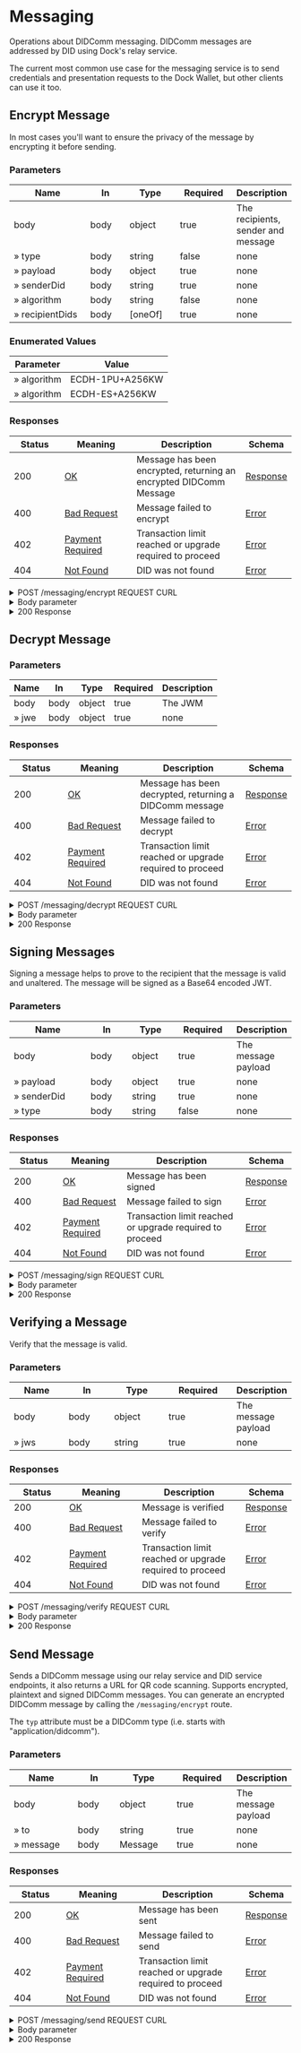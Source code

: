 # Messaging

Operations about DIDComm messaging. DIDComm messages are addressed by DID using Dock's relay service.

The current most common use case for the messaging service is to send credentials and presentation requests to the Dock Wallet, but other clients can use it too.

## Encrypt Message

In most cases you'll want to ensure the privacy of the message by encrypting it before sending.

### Parameters <a href="#post__messaging_encrypt-parameters" id="post__messaging_encrypt-parameters"></a>

<table data-full-width="false"><thead><tr><th width="162">Name</th><th width="85">In</th><th width="103">Type</th><th width="115">Required</th><th>Description</th></tr></thead><tbody><tr><td>body</td><td>body</td><td>object</td><td>true</td><td>The recipients, sender and message</td></tr><tr><td>» type</td><td>body</td><td>string</td><td>false</td><td>none</td></tr><tr><td>» payload</td><td>body</td><td>object</td><td>true</td><td>none</td></tr><tr><td>» senderDid</td><td>body</td><td>string</td><td>true</td><td>none</td></tr><tr><td>» algorithm</td><td>body</td><td>string</td><td>false</td><td>none</td></tr><tr><td>» recipientDids</td><td>body</td><td>[oneOf]</td><td>true</td><td>none</td></tr></tbody></table>

### **Enumerated Values**

<table data-full-width="false"><thead><tr><th>Parameter</th><th>Value</th></tr></thead><tbody><tr><td>» algorithm</td><td>ECDH-1PU+A256KW</td></tr><tr><td>» algorithm</td><td>ECDH-ES+A256KW</td></tr></tbody></table>

### Responses <a href="#post__messaging_encrypt-responses" id="post__messaging_encrypt-responses"></a>

<table data-full-width="false"><thead><tr><th width="107">Status</th><th width="173">Meaning</th><th width="299">Description</th><th>Schema</th></tr></thead><tbody><tr><td>200</td><td><a href="https://tools.ietf.org/html/rfc7231#section-6.3.1">OK</a></td><td>Message has been encrypted, returning an encrypted DIDComm Message</td><td><a href="../developer-documentation/dock-api/index.html.md#schemaresponse">Response</a></td></tr><tr><td>400</td><td><a href="https://tools.ietf.org/html/rfc7231#section-6.5.1">Bad Request</a></td><td>Message failed to encrypt</td><td><a href="../developer-documentation/dock-api/index.html.md#schemaerror">Error</a></td></tr><tr><td>402</td><td><a href="https://tools.ietf.org/html/rfc7231#section-6.5.2">Payment Required</a></td><td>Transaction limit reached or upgrade required to proceed</td><td><a href="../developer-documentation/dock-api/index.html.md#schemaerror">Error</a></td></tr><tr><td>404</td><td><a href="https://tools.ietf.org/html/rfc7231#section-6.5.4">Not Found</a></td><td>DID was not found</td><td><a href="../developer-documentation/dock-api/index.html.md#schemaerror">Error</a></td></tr></tbody></table>

<details>

<summary>POST /messaging/encrypt REQUEST CURL</summary>

```bash
# You can also use wget
curl -X POST https://api-testnet.dock.io/messaging/encrypt \
  -H 'Content-Type: application/json' \
  -H 'Accept: application/json' \
  -H 'DOCK-API-TOKEN: API_KEY'

```

</details>

<details>

<summary>Body parameter</summary>

```json
{
  "type": "https://didcomm.org/issue-credential/2.0/issue-credential",
  "payload": {
    "domain": "api.dock.io",
    "credentials": [{ ...vcJSON }]
  },
  "senderDid": "did:dock:xyz",
  "algorithm": "ECDH-1PU+A256KW",
  "recipientDids": [
    "did:dock:xyz"
  ]
}
```

</details>

<details>

<summary>200 Response</summary>

```json
{
  "code": 0
}
```

</details>

## Decrypt Message

### Parameters <a href="#post__messaging_decrypt-parameters" id="post__messaging_decrypt-parameters"></a>

<table data-full-width="false"><thead><tr><th>Name</th><th>In</th><th>Type</th><th>Required</th><th>Description</th></tr></thead><tbody><tr><td>body</td><td>body</td><td>object</td><td>true</td><td>The JWM</td></tr><tr><td>» jwe</td><td>body</td><td>object</td><td>true</td><td>none</td></tr></tbody></table>

### Responses <a href="#post__messaging_decrypt-responses" id="post__messaging_decrypt-responses"></a>

<table data-full-width="false"><thead><tr><th width="121">Status</th><th width="175">Meaning</th><th width="284">Description</th><th>Schema</th></tr></thead><tbody><tr><td>200</td><td><a href="https://tools.ietf.org/html/rfc7231#section-6.3.1">OK</a></td><td>Message has been decrypted, returning a DIDComm message</td><td><a href="../developer-documentation/dock-api/index.html.md#schemaresponse">Response</a></td></tr><tr><td>400</td><td><a href="https://tools.ietf.org/html/rfc7231#section-6.5.1">Bad Request</a></td><td>Message failed to decrypt</td><td><a href="../developer-documentation/dock-api/index.html.md#schemaerror">Error</a></td></tr><tr><td>402</td><td><a href="https://tools.ietf.org/html/rfc7231#section-6.5.2">Payment Required</a></td><td>Transaction limit reached or upgrade required to proceed</td><td><a href="../developer-documentation/dock-api/index.html.md#schemaerror">Error</a></td></tr><tr><td>404</td><td><a href="https://tools.ietf.org/html/rfc7231#section-6.5.4">Not Found</a></td><td>DID was not found</td><td><a href="../developer-documentation/dock-api/index.html.md#schemaerror">Error</a></td></tr></tbody></table>

<details>

<summary>POST /messaging/decrypt REQUEST CURL</summary>

```bash
# You can also use wget
curl -X POST https://api-testnet.dock.io/messaging/decrypt \
  -H 'Content-Type: application/json' \
  -H 'Accept: application/json' \
  -H 'DOCK-API-TOKEN: API_KEY'

```

</details>

<details>

<summary>Body parameter</summary>

```json
{
  "jwe": {}
}
```

</details>

<details>

<summary>200 Response</summary>

```json
{
  "code": 0
}
```

</details>

## Signing Messages

Signing a message helps to prove to the recipient that the message is valid and unaltered. The message will be signed as a Base64 encoded JWT.

### Parameters <a href="#post__messaging_sign-parameters" id="post__messaging_sign-parameters"></a>

<table data-full-width="false"><thead><tr><th width="169">Name</th><th width="79">In</th><th width="89">Type</th><th width="108">Required</th><th>Description</th></tr></thead><tbody><tr><td>body</td><td>body</td><td>object</td><td>true</td><td>The message payload</td></tr><tr><td>» payload</td><td>body</td><td>object</td><td>true</td><td>none</td></tr><tr><td>» senderDid</td><td>body</td><td>string</td><td>true</td><td>none</td></tr><tr><td>» type</td><td>body</td><td>string</td><td>false</td><td>none</td></tr></tbody></table>

### Responses <a href="#post__messaging_sign-responses" id="post__messaging_sign-responses"></a>

<table data-full-width="false"><thead><tr><th width="123">Status</th><th width="172">Meaning</th><th width="457">Description</th><th>Schema</th></tr></thead><tbody><tr><td>200</td><td><a href="https://tools.ietf.org/html/rfc7231#section-6.3.1">OK</a></td><td>Message has been signed</td><td><a href="../developer-documentation/dock-api/index.html.md#schemaresponse">Response</a></td></tr><tr><td>400</td><td><a href="https://tools.ietf.org/html/rfc7231#section-6.5.1">Bad Request</a></td><td>Message failed to sign</td><td><a href="../developer-documentation/dock-api/index.html.md#schemaerror">Error</a></td></tr><tr><td>402</td><td><a href="https://tools.ietf.org/html/rfc7231#section-6.5.2">Payment Required</a></td><td>Transaction limit reached or upgrade required to proceed</td><td><a href="../developer-documentation/dock-api/index.html.md#schemaerror">Error</a></td></tr><tr><td>404</td><td><a href="https://tools.ietf.org/html/rfc7231#section-6.5.4">Not Found</a></td><td>DID was not found</td><td><a href="../developer-documentation/dock-api/index.html.md#schemaerror">Error</a></td></tr></tbody></table>

<details>

<summary>POST /messaging/sign REQUEST CURL</summary>

```bash
# You can also use wget
curl -X POST https://api-testnet.dock.io/messaging/sign \
  -H 'Content-Type: application/json' \
  -H 'Accept: application/json' \
  -H 'DOCK-API-TOKEN: API_KEY'

```

</details>

<details>

<summary>Body parameter</summary>

```json
{
  "payload": {},
  "senderDid": "string",
  "type": "string"
}
```

</details>

<details>

<summary>200 Response</summary>

```
"eyJhRU...p6byJ9.eyJpZ...em8iXV19.RIHJunaOq0SnQqYjG...BXo4ozHjWAMfqR0czB0rR4emWF0MeWOCXXSJra4ttCFAQ"
```

</details>

## Verifying a Message

Verify that the message is valid.

### Parameters <a href="#post__messaging_verify-parameters" id="post__messaging_verify-parameters"></a>

<table data-full-width="false"><thead><tr><th width="112">Name</th><th width="88">In</th><th width="110">Type</th><th width="135">Required</th><th>Description</th></tr></thead><tbody><tr><td>body</td><td>body</td><td>object</td><td>true</td><td>The message payload</td></tr><tr><td>» jws</td><td>body</td><td>string</td><td>true</td><td>none</td></tr></tbody></table>

### Responses <a href="#post__messaging_verify-responses" id="post__messaging_verify-responses"></a>

<table data-full-width="false"><thead><tr><th width="127">Status</th><th width="176">Meaning</th><th width="276">Description</th><th>Schema</th></tr></thead><tbody><tr><td>200</td><td><a href="https://tools.ietf.org/html/rfc7231#section-6.3.1">OK</a></td><td>Message is verified</td><td><a href="../developer-documentation/dock-api/index.html.md#schemaresponse">Response</a></td></tr><tr><td>400</td><td><a href="https://tools.ietf.org/html/rfc7231#section-6.5.1">Bad Request</a></td><td>Message failed to verify</td><td><a href="../developer-documentation/dock-api/index.html.md#schemaerror">Error</a></td></tr><tr><td>402</td><td><a href="https://tools.ietf.org/html/rfc7231#section-6.5.2">Payment Required</a></td><td>Transaction limit reached or upgrade required to proceed</td><td><a href="../developer-documentation/dock-api/index.html.md#schemaerror">Error</a></td></tr><tr><td>404</td><td><a href="https://tools.ietf.org/html/rfc7231#section-6.5.4">Not Found</a></td><td>DID was not found</td><td><a href="../developer-documentation/dock-api/index.html.md#schemaerror">Error</a></td></tr></tbody></table>

<details>

<summary>POST /messaging/verify REQUEST CURL</summary>

```bash
# You can also use wget
curl -X POST https://api-testnet.dock.io/messaging/verify \
  -H 'Content-Type: application/json' \
  -H 'Accept: application/json' \
  -H 'DOCK-API-TOKEN: API_KEY'
```

</details>

<details>

<summary>Body parameter</summary>

```json
{
  "jws": "string"
}
```

</details>

<details>

<summary>200 Response</summary>

```json
{
	"verified": true,
	"payload": {
		"id": "14a31880-e864-11ed-ab4c-3f9fbca4f00d",
		"type": "https://example.com/protocols/lets_do_lunch/1.0/proposal",
		"created_time": 1682975205,
		"from": "did:example:alice",
		"body": {
			"some": "test-value"
		},
		"reply_to": [
			[
				"did:example:alice"
			]
		]
	}
}
```

</details>

## Send Message

Sends a DIDComm message using our relay service and DID service endpoints, it also returns a URL for QR code scanning. Supports encrypted, plaintext and signed DIDComm messages. You can generate an encrypted DIDComm message by calling the `/messaging/encrypt` route.

The `typ` attribute must be a DIDComm type (i.e. starts with "application/didcomm").

### Parameters <a href="#post__messaging_send-parameters" id="post__messaging_send-parameters"></a>

<table data-full-width="false"><thead><tr><th width="134">Name</th><th width="83">In</th><th width="107">Type</th><th width="116">Required</th><th>Description</th></tr></thead><tbody><tr><td>body</td><td>body</td><td>object</td><td>true</td><td>The message payload</td></tr><tr><td>» to</td><td>body</td><td>string</td><td>true</td><td>none</td></tr><tr><td>» message</td><td>body</td><td>Message</td><td>true</td><td>none</td></tr></tbody></table>

### Responses <a href="#post__messaging_send-responses" id="post__messaging_send-responses"></a>

<table data-full-width="false"><thead><tr><th width="113">Status</th><th width="174">Meaning</th><th width="286">Description</th><th>Schema</th></tr></thead><tbody><tr><td>200</td><td><a href="https://tools.ietf.org/html/rfc7231#section-6.3.1">OK</a></td><td>Message has been sent</td><td><a href="../developer-documentation/dock-api/index.html.md#schemaresponse">Response</a></td></tr><tr><td>400</td><td><a href="https://tools.ietf.org/html/rfc7231#section-6.5.1">Bad Request</a></td><td>Message failed to send</td><td><a href="../developer-documentation/dock-api/index.html.md#schemaerror">Error</a></td></tr><tr><td>402</td><td><a href="https://tools.ietf.org/html/rfc7231#section-6.5.2">Payment Required</a></td><td>Transaction limit reached or upgrade required to proceed</td><td><a href="../developer-documentation/dock-api/index.html.md#schemaerror">Error</a></td></tr><tr><td>404</td><td><a href="https://tools.ietf.org/html/rfc7231#section-6.5.4">Not Found</a></td><td>DID was not found</td><td><a href="../developer-documentation/dock-api/index.html.md#schemaerror">Error</a></td></tr></tbody></table>

<details>

<summary>POST /messaging/send REQUEST CURL</summary>

```bash
# You can also use wget
curl -X POST https://api-testnet.dock.io/messaging/send \
  -H 'Content-Type: application/json' \
  -H 'Accept: application/json' \
  -H 'DOCK-API-TOKEN: API_KEY'

```

</details>

<details>

<summary>Body parameter</summary>

```json
{
  "to": "string",
  "message": {
    "typ": "string"
  }
}
```

</details>

<details>

<summary>200 Response</summary>

```json
{
	"sent": true,
	"qrUrl": "didcomm://https://relay.dock.io/read/64502e3243455b67f93f95557"
}
```

</details>
